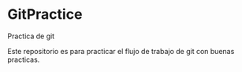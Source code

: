 # GitPractice
Practica de git

Este repositorio es para practicar el flujo de trabajo de git con buenas practicas.
